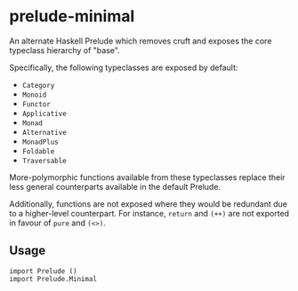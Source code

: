 # prelude-minimal
An alternate Haskell Prelude which removes cruft and exposes the core typeclass hierarchy of "base". 

Specifically, the following typeclasses are exposed by default:

- `Category`
- `Monoid`
- `Functor`
- `Applicative`
- `Monad`
- `Alternative`
- `MonadPlus`
- `Foldable`
- `Traversable`

More-polymorphic functions available from these typeclasses replace their less general counterparts available in the default Prelude.

Additionally, functions are not exposed where they would be redundant due to a higher-level counterpart. For instance, `return` and `(++)` are not exported in favour of `pure` and `(<>)`.

## Usage

~~~ {.haskell}
import Prelude ()
import Prelude.Minimal
~~~

